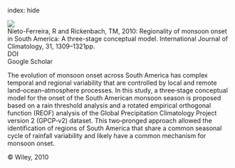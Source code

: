 index: hide

<div class="Citation">
    <div class="Citation-thumb CitationThumb-linked"  data-href="https://doi.org/10.1002/joc.2161">
      <img src="https://static.claimspace.cloud/climate-study-static/refs/thumbs/14/NietoFerreira_and_Rickenbach_2010-thumb.png" />
    </div>

  <div class="Citation-body">
    <div class="Citation-text">Nieto-Ferreira, R and Rickenbach, TM, 2010: Regionality of monsoon onset in South America: A three-stage conceptual model. <span class="Article-journal">International Journal of Climatology, </span><span class="Article-volume">31, </span>1309–1321pp.</div>
    <div class="Citation-links">
      <div class="CitationLink" data-href="https://doi.org/10.1002/joc.2161">
        <div class="CitationLink-icon CitationLink-Doi"></div>
        <div class="CitationLink-text">DOI</div>
      </div>
      <div class="CitationLink" data-href="https://scholar.google.com/scholar?q=10.1002/joc.2161">
        <div class="CitationLink-icon CitationLink-Scholar"></div>
        <div class="CitationLink-text">Google Scholar</div>
      </div>
    </div>
  </div>
</div>

The evolution of monsoon onset across South America has complex temporal and regional variability that are controlled by local and remote land–ocean–atmosphere processes. In this study, a three‐stage conceptual model for the onset of the South American monsoon season is proposed based on a rain threshold analysis and a rotated empirical orthogonal function (REOF) analysis of the Global Precipitation Climatology Project version 2 (GPCP‐v2) dataset. This two‐pronged approach allowed the identification of regions of South America that share a common seasonal cycle of rainfall variability and likely have a common mechanism for monsoon onset.

<div class="Citation-copy">
&copy; Wiley, 2010
</div>